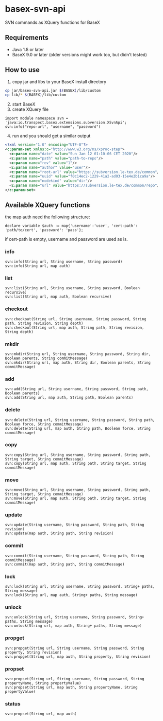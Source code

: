 # basex-svn-api
SVN commands as XQuery functions for BaseX

## Requirements

* Java 1.8 or later
* BaseX 9.0 or later (older versions might work too, but didn't tested)

## How to use

1. copy jar and libs to your BaseX install directory
```bash
cp jar/basex-svn-api.jar $(BASEX)/lib/custom
cp lib/* $(BASEX)/lib/custom
```
2. start BaseX
3. create XQuery file
```xquery
import module namespace svn = 'java:io.transpect.basex.extensions.subversion.XSvnApi';
svn:info("repo-url", "username", "password")
```
4. run and you should get a similar output
```xml
<?xml version="1.0" encoding="UTF-8"?>
<c:param-set xmlns:c="http://www.w3.org/ns/xproc-step">
  <c:param name="date" value="Sun Jan 12 01:10:06 CET 2020"/>
  <c:param name="path" value="path-to-repo"/>
  <c:param name="rev" value="1"/>
  <c:param name="author" value="user"/>
  <c:param name="root-url" value="https://subversion.le-tex.de/common"/>
  <c:param name="uuid" value="f0c14ec2-1229-41a2-ad03-15e4e2b1ca9a"/>
  <c:param name="nodekind" value="dir"/>
  <c:param name="url" value="https://subversion.le-tex.de/common/repo"/>
</c:param-set>
```

## Available XQuery functions
the map auth need the following structure:

```xquery
declare variable $auth := map{'username':'user', 'cert-path': 'path/to/cert', 'password': 'pass'};
```
if cert-path is empty, username and password are used as is.

### info
```xquery
svn:info(String url, String username, String password)
svn:info(String url, map auth)
```
### list
```xquery
svn:list(String url, String username, String password, Boolean recursive)
svn:list(String url, map auth, Boolean recursive)
```
### checkout
```xquery
svn:checkout(String url, String username, String password, String path, String revision, String depth)
svn:checkout(String url, map auth, String path, String revision, String depth)
```
### mkdir
```xquery
svn:mkdir(String url, String username, String password, String dir, Boolean parents, String commitMessage)
svn:mkdir(String url, map auth, String dir, Boolean parents, String commitMessage)
```
### add
```xquery
svn:add(String url, String username, String password, String path, Boolean parents)
svn:add(String url, map auth, String path, Boolean parents)
```
### delete
```xquery
svn:delete(String url, String username, String password, String path, Boolean force, String commitMessage)
svn:delete(String url, map auth, String path, Boolean force, String commitMessage)
```
### copy
```xquery
svn:copy(String url, String username, String password, String path, String target, String commitMessage)
svn:copy(String url, map auth, String path, String target, String commitMessage)
```
### move
```xquery
svn:move(String url, String username, String password, String path, String target, String commitMessage)
svn:move(String url, map auth, String path, String target, String commitMessage)
```
### update
```xquery
svn:update(String username, String password, String path, String revision)
svn:update(map auth, String path, String revision)
```
### commit
```xquery
svn:commit(String username, String password, String path, String commitMessage)
svn:commit(map auth, String path, String commitMessage)
```
### lock 
```xquery
svn:lock(String url, String username, String password, String+ paths, String message)
svn:lock(String url, map auth, String+ paths, String message)
```
### unlock 
```xquery
svn:unlock(String url, String username, String password, String+ paths, String message)
svn:unlock(String url, map auth, String+ paths, String message)
```
### propget
```xquery
svn:propget(String url, String username, String password, String property, String revision)
svn:propget(String url, map auth, String property, String revision)
```
### propset
```xquery
svn:propset(String url, String username, String password, String propertyName, String propertyValue)
svn:propset(String url, map auth, String propertyName, String propertyValue)
```
### status
```xquery
svn:propset(String url, map auth)
```

